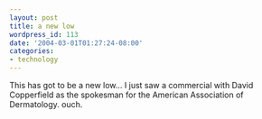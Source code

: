 ```yaml
---
layout: post
title: a new low
wordpress_id: 113
date: '2004-03-01T01:27:24-08:00'
categories:
- technology
---
```

This has got to be a new low... I just saw a commercial with David
Copperfield as the spokesman for the American Association of Dermatology.
ouch.
